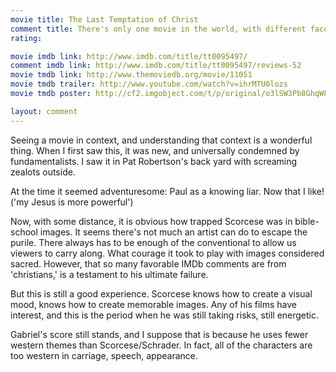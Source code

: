 ```yaml
---
movie title: The Last Temptation of Christ
comment title: There's only one movie in the world, with different faces
rating: 

movie imdb link: http://www.imdb.com/title/tt0095497/
comment imdb link: http://www.imdb.com/title/tt0095497/reviews-52
movie tmdb link: http://www.themoviedb.org/movie/11051
movie tmdb trailer: http://www.youtube.com/watch?v=ihrMTU0lozs
movie tmdb poster: http://cf2.imgobject.com/t/p/original/o3lSW3Pb8GhqWFkWfWCpzoMhkNp.jpg

layout: comment
---
```


Seeing a movie in context, and understanding that context is a wonderful thing. When I first saw this, it was new, and universally condemned by fundamentalists. I saw it in Pat Robertson's back yard with screaming zealots outside. 

At the time it seemed adventuresome: Paul as a knowing liar. Now that I like! ('my Jesus is more powerful')

Now, with some distance, it is obvious how trapped Scorcese was in bible-school images. It seems there's not much an artist can do to escape the purile. There always has to be enough of the conventional to allow us viewers to carry along. What courage it took to play with images considered sacred. However, that so many favorable IMDb comments are from 'christians,' is a testament to his ultimate failure.

But this is still a good experience. Scorcese knows how to create a visual mood, knows how to create memorable images. Any of his films have interest, and this is the period when he was still taking risks, still energetic.

Gabriel's score still stands, and I suppose that is because he uses fewer western themes than Scorcese/Schrader. In fact, all of the characters are too western in carriage, speech, appearance.